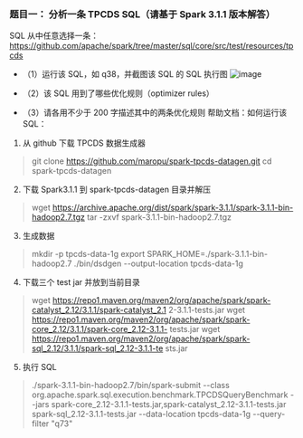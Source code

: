 ### 题目一： 分析一条 TPCDS SQL（请基于 Spark 3.1.1 版本解答） 
SQL 从中任意选择一条：
https://github.com/apache/spark/tree/master/sql/core/src/test/resources/tpcds
- （1）运行该 SQL，如 q38，并截图该 SQL 的 SQL 执行图
![image](https://user-images.githubusercontent.com/8264550/141604101-e19b1505-7e1a-4848-8f4c-473961faf47f.png)
- （2）该 SQL 用到了哪些优化规则（optimizer rules） 

- （3）请各用不少于 200 字描述其中的两条优化规则
帮助文档：如何运行该 SQL：
1. 从 github 下载 TPCDS 数据生成器
>git clone https://github.com/maropu/spark-tpcds-datagen.git
>cd spark-tpcds-datagen
2. 下载 Spark3.1.1 到 spark-tpcds-datagen 目录并解压
>wget https://archive.apache.org/dist/spark/spark-3.1.1/spark-3.1.1-bin-hadoop2.7.tgz
>tar -zxvf spark-3.1.1-bin-hadoop2.7.tgz
3. 生成数据
>mkdir -p tpcds-data-1g
>export SPARK_HOME=./spark-3.1.1-bin-hadoop2.7
>./bin/dsdgen --output-location tpcds-data-1g
4. 下载三个 test jar 并放到当前目录
>wget 
https://repo1.maven.org/maven2/org/apache/spark/spark-catalyst_2.12/3.1.1/spark-catalyst_2.1
2-3.1.1-tests.jar
>wget 
https://repo1.maven.org/maven2/org/apache/spark/spark-core_2.12/3.1.1/spark-core_2.12-3.1.1-
tests.jar
>wget 
https://repo1.maven.org/maven2/org/apache/spark/spark-sql_2.12/3.1.1/spark-sql_2.12-3.1.1-te
sts.jar
5. 执行 SQL
>./spark-3.1.1-bin-hadoop2.7/bin/spark-submit --class 
org.apache.spark.sql.execution.benchmark.TPCDSQueryBenchmark --jars 
spark-core_2.12-3.1.1-tests.jar,spark-catalyst_2.12-3.1.1-tests.jar 
spark-sql_2.12-3.1.1-tests.jar --data-location tpcds-data-1g --query-filter "q73"



